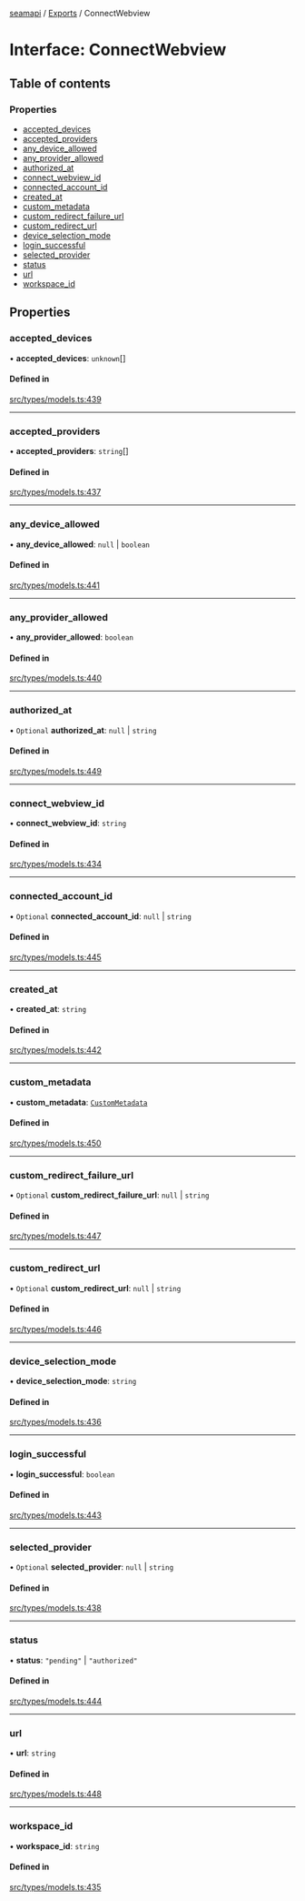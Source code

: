 [seamapi](../README.md) / [Exports](../modules.md) / ConnectWebview

# Interface: ConnectWebview

## Table of contents

### Properties

- [accepted\_devices](ConnectWebview.md#accepted_devices)
- [accepted\_providers](ConnectWebview.md#accepted_providers)
- [any\_device\_allowed](ConnectWebview.md#any_device_allowed)
- [any\_provider\_allowed](ConnectWebview.md#any_provider_allowed)
- [authorized\_at](ConnectWebview.md#authorized_at)
- [connect\_webview\_id](ConnectWebview.md#connect_webview_id)
- [connected\_account\_id](ConnectWebview.md#connected_account_id)
- [created\_at](ConnectWebview.md#created_at)
- [custom\_metadata](ConnectWebview.md#custom_metadata)
- [custom\_redirect\_failure\_url](ConnectWebview.md#custom_redirect_failure_url)
- [custom\_redirect\_url](ConnectWebview.md#custom_redirect_url)
- [device\_selection\_mode](ConnectWebview.md#device_selection_mode)
- [login\_successful](ConnectWebview.md#login_successful)
- [selected\_provider](ConnectWebview.md#selected_provider)
- [status](ConnectWebview.md#status)
- [url](ConnectWebview.md#url)
- [workspace\_id](ConnectWebview.md#workspace_id)

## Properties

### accepted\_devices

• **accepted\_devices**: `unknown`[]

#### Defined in

[src/types/models.ts:439](https://github.com/seamapi/javascript/blob/main/src/types/models.ts#L439)

___

### accepted\_providers

• **accepted\_providers**: `string`[]

#### Defined in

[src/types/models.ts:437](https://github.com/seamapi/javascript/blob/main/src/types/models.ts#L437)

___

### any\_device\_allowed

• **any\_device\_allowed**: ``null`` \| `boolean`

#### Defined in

[src/types/models.ts:441](https://github.com/seamapi/javascript/blob/main/src/types/models.ts#L441)

___

### any\_provider\_allowed

• **any\_provider\_allowed**: `boolean`

#### Defined in

[src/types/models.ts:440](https://github.com/seamapi/javascript/blob/main/src/types/models.ts#L440)

___

### authorized\_at

• `Optional` **authorized\_at**: ``null`` \| `string`

#### Defined in

[src/types/models.ts:449](https://github.com/seamapi/javascript/blob/main/src/types/models.ts#L449)

___

### connect\_webview\_id

• **connect\_webview\_id**: `string`

#### Defined in

[src/types/models.ts:434](https://github.com/seamapi/javascript/blob/main/src/types/models.ts#L434)

___

### connected\_account\_id

• `Optional` **connected\_account\_id**: ``null`` \| `string`

#### Defined in

[src/types/models.ts:445](https://github.com/seamapi/javascript/blob/main/src/types/models.ts#L445)

___

### created\_at

• **created\_at**: `string`

#### Defined in

[src/types/models.ts:442](https://github.com/seamapi/javascript/blob/main/src/types/models.ts#L442)

___

### custom\_metadata

• **custom\_metadata**: [`CustomMetadata`](../modules.md#custommetadata)

#### Defined in

[src/types/models.ts:450](https://github.com/seamapi/javascript/blob/main/src/types/models.ts#L450)

___

### custom\_redirect\_failure\_url

• `Optional` **custom\_redirect\_failure\_url**: ``null`` \| `string`

#### Defined in

[src/types/models.ts:447](https://github.com/seamapi/javascript/blob/main/src/types/models.ts#L447)

___

### custom\_redirect\_url

• `Optional` **custom\_redirect\_url**: ``null`` \| `string`

#### Defined in

[src/types/models.ts:446](https://github.com/seamapi/javascript/blob/main/src/types/models.ts#L446)

___

### device\_selection\_mode

• **device\_selection\_mode**: `string`

#### Defined in

[src/types/models.ts:436](https://github.com/seamapi/javascript/blob/main/src/types/models.ts#L436)

___

### login\_successful

• **login\_successful**: `boolean`

#### Defined in

[src/types/models.ts:443](https://github.com/seamapi/javascript/blob/main/src/types/models.ts#L443)

___

### selected\_provider

• `Optional` **selected\_provider**: ``null`` \| `string`

#### Defined in

[src/types/models.ts:438](https://github.com/seamapi/javascript/blob/main/src/types/models.ts#L438)

___

### status

• **status**: ``"pending"`` \| ``"authorized"``

#### Defined in

[src/types/models.ts:444](https://github.com/seamapi/javascript/blob/main/src/types/models.ts#L444)

___

### url

• **url**: `string`

#### Defined in

[src/types/models.ts:448](https://github.com/seamapi/javascript/blob/main/src/types/models.ts#L448)

___

### workspace\_id

• **workspace\_id**: `string`

#### Defined in

[src/types/models.ts:435](https://github.com/seamapi/javascript/blob/main/src/types/models.ts#L435)
